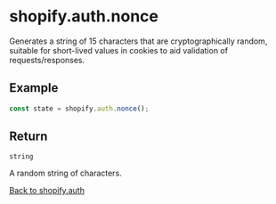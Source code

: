 # shopify.auth.nonce

Generates a string of 15 characters that are cryptographically random, suitable for short-lived values in cookies to aid validation of requests/responses.

## Example

```ts
const state = shopify.auth.nonce();
```

## Return

`string`

A random string of characters.

[Back to shopify.auth](./README.md)
